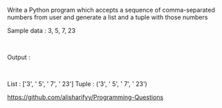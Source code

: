 Write a Python program which accepts a sequence of comma-separated numbers from user and generate a list and a tuple with those numbers
<br>

Sample data : 3, 5, 7, 23

<br>

Output :

<br>

List : ['3', ' 5', ' 7', ' 23']
Tuple : ('3', ' 5', ' 7', ' 23')


https://github.com/alisharifyy/Programming-Questions